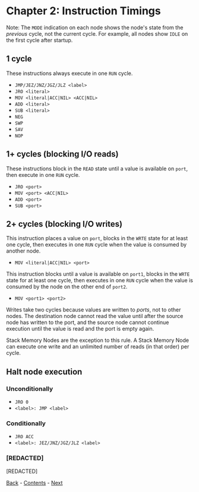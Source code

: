 # Chapter 2: Instruction Timings

Note: The `MODE` indication on each node shows the node's state from the _previous_ cycle, not the current cycle. For example, all nodes show `IDLE` on the first cycle after startup.

## 1 cycle

These instructions always execute in one `RUN` cycle.

- `JMP/JEZ/JNZ/JGZ/JLZ <label>`
- `JRO <literal>`
- `MOV <literal|ACC|NIL> <ACC|NIL>`
- `ADD <literal>`
- `SUB <literal>`
- `NEG`
- `SWP`
- `SAV`
- `NOP`

## 1+ cycles (blocking I/O reads)

These instructions block in the `READ` state until a value is available on `port`, then execute in one `RUN` cycle.

- `JRO <port>`
- `MOV <port> <ACC|NIL>`
- `ADD <port>`
- `SUB <port>`

## 2+ cycles (blocking I/O writes)

This instruction places a value on `port`, blocks in the `WRTE` state for at least one cycle, then executes in one `RUN` cycle when the value is consumed by another node.

- `MOV <literal|ACC|NIL> <port>`

This instruction blocks until a value is available on `port1`, blocks in the `WRTE` state for at least one cycle, then executes in one `RUN` cycle when the value is consumed by the node on the other end of `port2`.

- `MOV <port1> <port2>`

Writes take two cycles because values are written to _ports_, not to other nodes. The destination node cannot read the value until after the source node has written to the port, and the source node cannot continue execution until the value is read and the port is empty again.

Stack Memory Nodes are the exception to this rule. A Stack Memory Node can execute one write and an unlimited number of reads (in that order) per cycle.

## Halt node execution

### Unconditionally

- `JRO 0`
- `<label>: JMP <label>`

### Conditionally

- `JRO ACC`
- `<label>: JEZ/JNZ/JGZ/JLZ <label>`

### [REDACTED]

[REDACTED]

[Back](chapter01.md) - [Contents](README.md) - [Next](chapter03.md)
